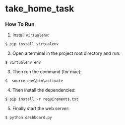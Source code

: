 # take_home_task


### How To Run
1. Install `virtualenv`:
```
$ pip install virtualenv
```

2. Open a terminal in the project root directory and run:
```
$ virtualenv env
```

3. Then run the command (for mac):
```
$  source env\bin\activate
```

4. Then install the dependencies:
```
$ pip install -r requirements.txt
```

5. Finally start the web server:
```
$ python dashboard.py